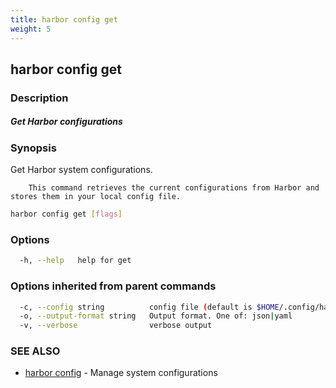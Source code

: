 ```yaml
---
title: harbor config get
weight: 5
---
```

## harbor config get

### Description

##### Get Harbor configurations

### Synopsis

Get Harbor system configurations.
		
		This command retrieves the current configurations from Harbor and stores them in your local config file.

```sh
harbor config get [flags]
```

### Options

```sh
  -h, --help   help for get
```

### Options inherited from parent commands

```sh
  -c, --config string          config file (default is $HOME/.config/harbor-cli/config.yaml)
  -o, --output-format string   Output format. One of: json|yaml
  -v, --verbose                verbose output
```

### SEE ALSO

* [harbor config](harbor-config.md)	 - Manage system configurations

